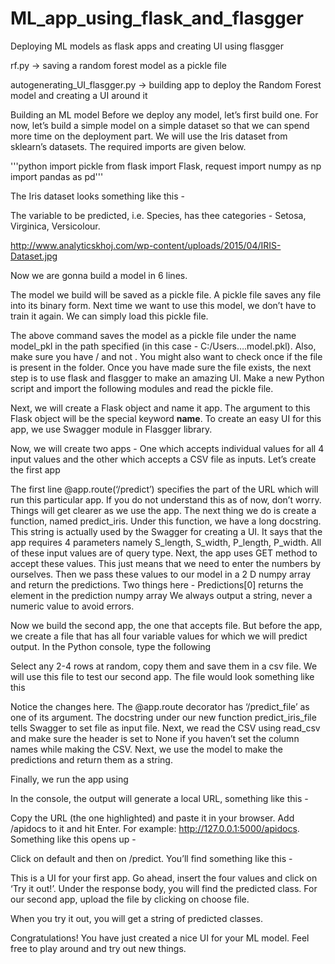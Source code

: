 # ML_app_using_flask_and_flasgger

Deploying ML models as flask apps and creating UI using flasgger

rf.py -> saving a random forest model as a pickle file

autogenerating_UI_flasgger.py -> building app to deploy the Random Forest model and creating a UI around it


Building an ML model
Before we deploy any model, let’s first build one. For now, let’s build a simple model on a simple dataset so that we can spend more time on the deployment part. We will use the Iris dataset from sklearn’s datasets. The required imports are given below.

'''python 
import pickle
from flask import Flask, request
import numpy as np
import pandas as pd'''

The Iris dataset looks something like this - 


The variable to be predicted, i.e. Species, has thee categories - Setosa, Virginica, Versicolour.

http://www.analyticskhoj.com/wp-content/uploads/2015/04/IRIS-Dataset.jpg


Now we are gonna build a model in 6 lines.



The model we build will be saved as a pickle file. A pickle file saves any file into its binary form. Next time we want to use this model, we don’t have to train it again. We can simply load this pickle file.



The above command saves the model as a pickle file under the name model_pkl in the path specified (in this case - C:/Users….model.pkl). Also, make sure you have / and not \. You might also want to check once if the file is present in the folder. Once you have made sure the file exists, the next step is to use flask and flasgger to make an amazing UI. Make a new Python script and import the following modules and read the pickle file.



Next, we will create a Flask object and name it app. The argument to this Flask object will be the special keyword __name__. To create an easy UI for this app, we use Swagger module in Flasgger library.



Now, we will create two apps - One which accepts individual values for all 4 input values and the other which accepts a CSV file as inputs. Let’s create the first app


The first line @app.route(‘/predict’) specifies the part of the URL which will run this particular app. If you do not understand this as of now, don’t worry. Things will get clearer as we use the app. The next thing we do is create a function, named predict_iris. Under this function, we have a long docstring. This string is actually used by the Swagger for creating a UI. It says that the app requires 4 parameters namely S_length, S_width, P_length, P_width. All of these input values are of query type. Next, the app uses GET method to accept these values. This just means that we need to enter the numbers by ourselves. Then we pass these values to our model in a 2 D numpy array and return the predictions. Two things here - 
Predictions[0] returns the element in the prediction numpy array
We always output a string, never a numeric value to avoid errors.

Now we build the second app, the one that accepts file. But before the app, we create a file that has all four variable values for which we will predict output. In the Python console, type the following


Select any 2-4 rows at random, copy them and save them in a csv file. We will use this file to test our second app. The file would look something like this



Notice the changes here. The @app.route decorator has ‘/predict_file’ as one of its argument. The docstring under our new function predict_iris_file tells Swagger to set file as input file. Next, we read the CSV using read_csv and make sure the header is set to None if you haven’t set the column names while making the CSV. Next, we use the model to make the predictions and return them as a string.





Finally, we run the app using



In the console, the output will generate a local URL, something like this - 


Copy the URL (the one highlighted) and paste it in your browser. Add /apidocs to it and hit Enter. For example: http://127.0.0.1:5000/apidocs. Something like this opens up - 



Click on default and then on /predict. You’ll find something like this - 



This is a UI for your first app. Go ahead, insert the four values and click on ‘Try it out!’.  Under the response body, you will find the predicted class. For our second app, upload the file by clicking on choose file.


When you try it out, you will get a string of predicted classes. 

Congratulations! You have just created a nice UI for your ML model. Feel free to play around and try out new things.

